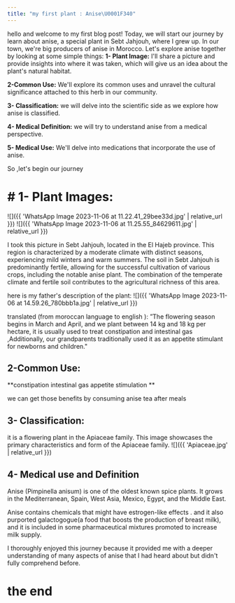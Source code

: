 ```yaml
---
title: "my first plant : Anise\U0001F340"
---
```


hello and welcome to my first blog post! Today, we will start our journey by learn about anise, a special plant in Sebt Jahjouh, where I grew up. In our town, we're big producers of anise in Morocco. Let's explore anise together by looking at some simple things:
	**1- Plant Image:**
I'll share a picture and provide insights into where it was taken, which will give us an idea about the  plant's natural habitat.

**2-Common Use:**
 We'll explore its common uses and unravel the cultural significance attached to this herb in our community.

**3- Classification:**
we will delve into the scientific side as we explore how anise is classified.

**4- Medical Definition:**
 we will try to understand anise from a medical perspective. 
 
**5- Medical Use:**
We'll delve into medications that incorporate the use of anise.

  
 So ,let's begin our journey
 
# # 1- Plant Images:
![]({{ 'WhatsApp Image 2023-11-06 at 11.22.41_29bee33d.jpg' | relative_url }}) ![]({{ 'WhatsApp Image 2023-11-06 at 11.25.55_84629611.jpg' | relative_url }})

I took this picture in Sebt Jahjouh, located in the El Hajeb province. This region is characterized by a moderate climate with distinct seasons, experiencing mild winters and warm summers. The soil in Sebt Jahjouh is predominantly fertile, allowing for the successful cultivation of various crops, including the notable anise plant. The combination of the temperate climate and fertile soil contributes to the agricultural richness of this area.

here is my father's description of the plant:
![]({{ 'WhatsApp Image 2023-11-06 at 14.59.26_780bbb1a.jpg' | relative_url }})

translated (from moroccan language to english ):
 ”The flowering season begins in March and April, and we plant between 14 kg and 18 kg per hectare, it is usually used to treat  constipation and intestinal gas ,Additionally, our grandparents traditionally used it as an appetite stimulant for newborns and children."
 
## 2-Common Use:
**constipation
intestinal gas
appetite stimulation **

we can get those benefits by consuming anise tea after meals 

## 3- Classification:

it is a flowering plant in the Apiaceae family.
This image showcases the primary characteristics and form of the Apiaceae family.
![]({{ 'Apiaceae.jpg' | relative_url }})



## 4- Medical use and  Definition
Anise (Pimpinella anisum) is one of the oldest known spice plants. It grows in the Mediterranean, Spain, West Asia, Mexico, Egypt, and the Middle East.

Anise contains chemicals that might have estrogen-like effects .  and it also purported galactogogue(a food that boosts the  production of breast milk), and it  is included in some pharmaceutical mixtures promoted to increase milk supply.



I thoroughly enjoyed this journey because it provided me with a deeper understanding of many aspects of anise that I had heard about but didn't fully comprehend before.
  
	
# the end
